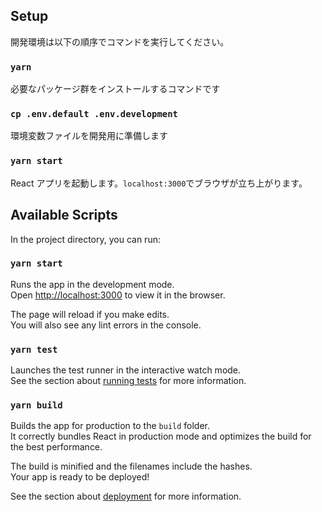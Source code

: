 ## Setup

開発環境は以下の順序でコマンドを実行してください。

### `yarn`

必要なパッケージ群をインストールするコマンドです

### `cp .env.default .env.development`

環境変数ファイルを開発用に準備します

### `yarn start`

React アプリを起動します。`localhost:3000`でブラウザが立ち上がります。

## Available Scripts

In the project directory, you can run:

### `yarn start`

Runs the app in the development mode.\
Open [http://localhost:3000](http://localhost:3000) to view it in the browser.

The page will reload if you make edits.\
You will also see any lint errors in the console.

### `yarn test`

Launches the test runner in the interactive watch mode.\
See the section about [running tests](https://facebook.github.io/create-react-app/docs/running-tests) for more information.

### `yarn build`

Builds the app for production to the `build` folder.\
It correctly bundles React in production mode and optimizes the build for the best performance.

The build is minified and the filenames include the hashes.\
Your app is ready to be deployed!

See the section about [deployment](https://facebook.github.io/create-react-app/docs/deployment) for more information.
